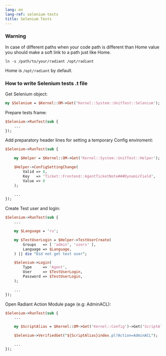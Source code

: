 ```yaml
---
lang: en
lang-ref: selenium-tests
title: Selenium Tests
---
```


### Warning

In case of different paths when your code path is different than Home value you
should make a soft link to a path just like Home.

```
ln -s /path/to/your/radiant /opt/radiant
```

Home is `/opt/radiant` by default.

### How to write Selenium tests .t file

Get Selenium object:

```perl
my $Selenium = $Kernel::OM->Get('Kernel::System::UnitTest::Selenium');
```

Prepare tests frame:

```perl
$Selenium->RunTest(sub {
    ...
});
```

Add preparatory header lines for setting a temporary Config enviroment:

```perl
$Selenium->RunTest(sub {

    my $Helper = $Kernel::OM->Get('Kernel::System::UnitTest::Helper');

    $Helper->ConfigSettingChange(
        Valid => 0,
        Key   => 'Ticket::Frontend::AgentTicketNote###DynamicField',
        Value => 0
    );  

    ...
});
```

Create Test user and login:

```perl
$Selenium->RunTest(sub {
    ...

    my $Language = 'ru';

    my $TestUserLogin = $Helper->TestUserCreate(
        Groups   => [ 'admin', 'users' ],
        Language => $Language,
    ) || die "Did not get test user";

    $Selenium->Login(
        Type     => 'Agent',
        User     => $TestUserLogin,
        Password => $TestUserLogin,
    );

    ...
});
```

Open Radiant Action Module page (e.g: AdminACL):

```perl
$Selenium->RunTest(sub {
    ...

    my $ScriptAlias = $Kernel::OM->Get('Kernel::Config')->Get('ScriptAlias');

    $Selenium->VerifiedGet("${ScriptAlias}index.pl?Action=AdminACL");  

    ...
});
```
